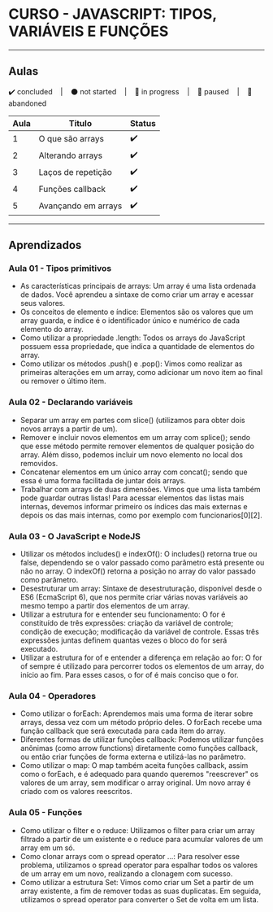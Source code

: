 # CURSO - JAVASCRIPT: TIPOS, VARIÁVEIS E FUNÇÕES

---

## Aulas
<p>
  ✔️ concluded &nbsp;&nbsp;&nbsp;|&nbsp;&nbsp;&nbsp;
  ⚫ not started &nbsp;&nbsp;&nbsp;|&nbsp;&nbsp;&nbsp;
  🔵 in progress &nbsp;&nbsp;&nbsp;|&nbsp;&nbsp;&nbsp;
  🔶 paused &nbsp;&nbsp;&nbsp;|&nbsp;&nbsp;&nbsp;
  🔴 abandoned 
</p>

| Aula | Titulo | Status |
| --- | --- | --- |
| 1 | O que são arrays | ✔️ |
| 2 | Alterando arrays | ✔️ |
| 3 | Laços de repetição | ✔️ |
| 4 | Funções callback | ✔️ |
| 5 | Avançando em arrays | ✔️ |

---

## Aprendizados

### Aula 01 - Tipos primitivos
<ul>
  <li>As características principais de arrays: Um array é uma lista ordenada de dados. Você aprendeu a sintaxe de como criar um array e acessar seus valores.</li>
  <li>Os conceitos de elemento e índice: Elementos são os valores que um array guarda, e índice é o identificador único e numérico de cada elemento do array.</li>
  <li>Como utilizar a propriedade .length: Todos os arrays do JavaScript possuem essa propriedade, que indica a quantidade de elementos do array.</li>
  <li>Como utilizar os métodos .push() e .pop(): Vimos como realizar as primeiras alterações em um array, como adicionar um novo item ao final ou remover o último item.</li>
</ul>

### Aula 02 - Declarando variáveis
<ul>
  <li>Separar um array em partes com slice() (utilizamos para obter dois novos arrays a partir de um).</li>
  <li>Remover e incluir novos elementos em um array com splice(); sendo que esse método permite remover elementos de qualquer posição do array. Além disso, podemos incluir um novo elemento no local dos removidos.</li>
  <li>Concatenar elementos em um único array com concat(); sendo que essa é uma forma facilitada de juntar dois arrays.</li>
  <li>Trabalhar com arrays de duas dimensões. Vimos que uma lista também pode guardar outras listas! Para acessar elementos das listas mais internas, devemos informar primeiro os índices das mais externas e depois os das mais internas, como por exemplo com funcionarios[0][2].</li>
</ul>


### Aula 03 - O JavaScript e NodeJS
<ul>
  <li>Utilizar os métodos includes() e indexOf(): O includes() retorna true ou false, dependendo se o valor passado como parâmetro está presente ou não no array. O indexOf() retorna a posição no array do valor passado como parâmetro.</li>
  <li>Desestruturar um array: Sintaxe de desestruturação, disponível desde o ES6 (EcmaScript 6), que nos permite criar várias novas variáveis ao mesmo tempo a partir dos elementos de um array.</li>
  <li>Utilizar a estrutura for e entender seu funcionamento: O for é constituído de três expressões: criação da variável de controle; condição de execução; modificação da variável de controle. Essas três expressões juntas definem quantas vezes o bloco do for será executado.</li>
  <li>Utilizar a estrutura for of e entender a diferença em relação ao for: O for of sempre é utilizado para percorrer todos os elementos de um array, do início ao fim. Para esses casos, o for of é mais conciso que o for.</li>
</ul>


### Aula 04 - Operadores
<ul>
  <li>Como utilizar o forEach: Aprendemos mais uma forma de iterar sobre arrays, dessa vez com um método próprio deles. O forEach recebe uma função callback que será executada para cada item do array.</li>
  <li>Diferentes formas de utilizar funções callback: Podemos utilizar funções anônimas (como arrow functions) diretamente como funções callback, ou então criar funções de forma externa e utilizá-las no parâmetro.</li>
  <li>Como utilizar o map: O map também aceita funções callback, assim como o forEach, e é adequado para quando queremos "reescrever" os valores de um array, sem modificar o array original. Um novo array é criado com os valores reescritos.</li>
</ul>


### Aula 05 - Funções
<ul>
  <li>Como utilizar o filter e o reduce: Utilizamos o filter para criar um array filtrado a partir de um existente e o reduce para acumular valores de um array em um só.</li>
  <li>Como clonar arrays com o spread operator ...: Para resolver esse problema, utilizamos o spread operator para espalhar todos os valores de um array em um novo, realizando a clonagem com sucesso.</li>
  <li>Como utilizar a estrutura Set: Vimos como criar um Set a partir de um array existente, a fim de remover todas as suas duplicatas. Em seguida, utilizamos o spread operator para converter o Set de volta em um lista.</li>
</ul>